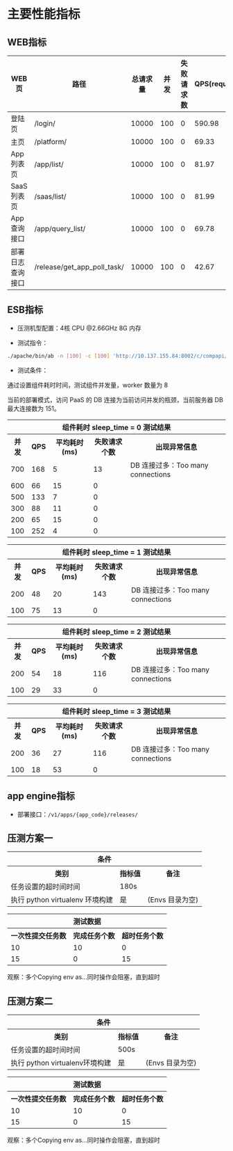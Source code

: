 # 主要性能指标

## WEB指标

| WEB页   | 路径   | 总请求量 | 并发 | 失败请求数 | QPS(request/s) | 平均响应时间(ms) |
|----------------|-----------------------------|-------|-----|---|--------|----------|
| 登陆页          | /login/                     | 10000 | 100 | 0 | 590.98 | 169.212 |
| 主页            | /platform/                  | 10000 | 100 | 0 | 69.33 | 1442.443 |
| App 列表页      | /app/list/                  | 10000 | 100 | 0 | 81.97 | 1219.889 |
| SaaS 列表页     | /saas/list/                 | 10000 | 100 | 0 | 81.99 | 1219.719 |
| App 查询接口    | /app/query_list/            | 10000 | 100 | 0 | 69.78 | 1433.027 |
| 部署日志查询接口 | /release/get_app_poll_task/ | 10000 | 100 | 0 | 42.67 | 2343.392 |

## ESB指标

- 压测机型配置：4核 CPU \@2.66GHz 8G 内存

- 测试指令：

```bash
./apache/bin/ab -n [100] -c [100] 'http://10.137.155.84:8002/c/compapi/heartbeat/detect/?app_code=esb&username=admin&app_secret=43d7d599-7a94-48e5-aa0f-15b77f208569&timestamp=1&sleep_time=0'
```

- 测试条件：

通过设置组件耗时时间，测试组件并发量，worker 数量为 8

当前的部署模式，访问 PaaS 的 DB 连接为当前访问并发的瓶颈，当前服务器 DB 最大连接数为 151。

<table>
    <tr>
        <th colspan="5">组件耗时 sleep_time = 0 测试结果</th>
    </tr>
    <tr>
        <th>并发</th>
        <th>QPS</th>
        <th>平均耗时(ms)</th>
        <th>失败请求个数</th>
        <th>出现异常信息</th>
    </tr>
    <tr>
        <td>700</td>
        <td>168</td>
        <td>5</td>
        <td>13</td>
        <td>DB 连接过多：Too many connections</td>
    </tr>
    <tr>
        <td>600</td>
        <td>66</td>
        <td>15</td>
        <td>0</td>
        <td></td>
    </tr>
    <tr>
        <td>500</td>
        <td>133</td>
        <td>7</td>
        <td>0</td>
        <td></td>
    </tr>
    <tr>
        <td>300</td>
        <td>88</td>
        <td>11</td>
        <td>0</td>
        <td></td>
    </tr>
    <tr>
        <td>200</td>
        <td>65</td>
        <td>15</td>
        <td>0</td>
        <td></td>
    </tr>
    <tr>
        <td>100</td>
        <td>252</td>
        <td>4</td>
        <td>0</td>
        <td></td>
    </tr>
</table>

<table>
    <tr>
        <th colspan="5">组件耗时 sleep_time = 1 测试结果</th>
    </tr>
    <tr>
        <th>并发</th>
        <th>QPS</th>
        <th>平均耗时(ms)</th>
        <th>失败请求个数</th>
        <th>出现异常信息</th>
    </tr>
    <tr>
        <td>200</td>
        <td>48</td>
        <td>20</td>
        <td>143</td>
        <td>DB 连接过多：Too many connections</td>
    </tr>
    <tr>
        <td>100</td>
        <td>75</td>
        <td>13</td>
        <td>0</td>
        <td></td>
    </tr>
</table>

<table>
    <tr>
        <th colspan="5">组件耗时 sleep_time = 2 测试结果</th>
    </tr>
    <tr>
        <th>并发</th>
        <th>QPS</th>
        <th>平均耗时(ms)</th>
        <th>失败请求个数</th>
        <th>出现异常信息</th>
    </tr>
    <tr>
        <td>200</td>
        <td>54</td>
        <td>18</td>
        <td>116</td>
        <td>DB 连接过多：Too many connections</td>
    </tr>
    <tr>
        <td>100</td>
        <td>29</td>
        <td>33</td>
        <td>0</td>
        <td></td>
    </tr>
</table>

<table>
    <tr>
        <th colspan="5">组件耗时 sleep_time = 3 测试结果</th>
    </tr>
    <tr>
        <th>并发</th>
        <th>QPS</th>
        <th>平均耗时(ms)</th>
        <th>失败请求个数</th>
        <th>出现异常信息</th>
    </tr>
    <tr>
        <td>200</td>
        <td>36</td>
        <td>27</td>
        <td>116</td>
        <td>DB 连接过多：Too many connections</td>
    </tr>
    <tr>
        <td>100</td>
        <td>18</td>
        <td>53</td>
        <td>0</td>
        <td></td>
    </tr>
</table>


## app engine指标

- 部署接口：`/v1/apps/{app_code}/releases/`

## 压测方案一

<table>
    <tr>
        <th colspan="3">条件</th>
    </tr>
    <tr>
        <th>类别</th>
        <th>指标值</th>
        <th>备注</th>
    </tr>
    <tr>
        <td>任务设置的超时间时间</td>
        <td>180s</td>
        <td></td>
    </tr>
    <tr>
        <td>执行 python virtualenv 环境构建</td>
        <td>是</td>
        <td>(Envs 目录为空)</td>
    </tr>
</table>

<table>
    <tr>
        <th colspan="3">测试数据</th>
    </tr>
    <tr>
        <th>一次性提交任务数</th>
        <th>完成任务个数</th>
        <th>超时任务个数</th>
    </tr>
    <tr>
        <td>10</td>
        <td>10</td>
        <td>0</td>
    </tr>
    <tr>
        <td>15</td>
        <td>0</td>
        <td>15</td>
    </tr>
</table>


观察：多个Copying env as...同时操作会阻塞，直到超时

## 压测方案二

<table>
    <tr>
        <th colspan="3">条件</th>
    </tr>
    <tr>
        <th>类别</th>
        <th>指标值</th>
        <th>备注</th>
    </tr>
    <tr>
        <td>任务设置的超时间时间</td>
        <td>500s</td>
        <td></td>
    </tr>
    <tr>
        <td>执行 python virtualenv环境构建</td>
        <td>是</td>
        <td>(Envs 目录为空)</td>
    </tr>
</table>

<table>
    <tr>
        <th colspan="3">测试数据</th>
    </tr>
    <tr>
        <th>一次性提交任务数</th>
        <th>完成任务个数</th>
        <th>超时任务个数</th>
    </tr>
    <tr>
        <td>10</td>
        <td>10</td>
        <td>0</td>
    </tr>
    <tr>
        <td>15</td>
        <td>0</td>
        <td>15</td>
    </tr>
</table>

观察：多个Copying env as...同时操作会阻塞，直到超时
